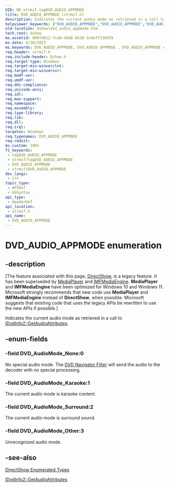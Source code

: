 ```yaml
---
UID: NE:strmif.tagDVD_AUDIO_APPMODE
title: DVD_AUDIO_APPMODE (strmif.h)
description: Indicates the current audio mode as retrieved in a call to IDvdInfo2::GetAudioAttributes.
helpviewer_keywords: ["DVD_AUDIO_APPMODE","DVD_AUDIO_APPMODE","DVD_AUDIO_APPMODE enumeration [DirectShow]","DVD_AUDIO_APPMODEEnumeration","DVD_AudioMode_Karaoke","DVD_AudioMode_None","DVD_AudioMode_Other","DVD_AudioMode_Surround","dshow.dvd_audio_appmode","strmif/DVD_AUDIO_APPMODE","strmif/DVD_AudioMode_Karaoke","strmif/DVD_AudioMode_None","strmif/DVD_AudioMode_Other","strmif/DVD_AudioMode_Surround"]
old-location: dshow\dvd_audio_appmode.htm
tech.root: dshow
ms.assetid: 900fd812-7ca0-4dd8-bb30-3c8eff136939
ms.date: 4/26/2023
ms.keywords: DVD_AUDIO_APPMODE, DVD_AUDIO_APPMODE , DVD_AUDIO_APPMODE enumeration [DirectShow], DVD_AUDIO_APPMODEEnumeration, DVD_AudioMode_Karaoke, DVD_AudioMode_None, DVD_AudioMode_Other, DVD_AudioMode_Surround, dshow.dvd_audio_appmode, strmif/DVD_AUDIO_APPMODE, strmif/DVD_AudioMode_Karaoke, strmif/DVD_AudioMode_None, strmif/DVD_AudioMode_Other, strmif/DVD_AudioMode_Surround
req.header: strmif.h
req.include-header: Dshow.h
req.target-type: Windows
req.target-min-winverclnt: 
req.target-min-winversvr: 
req.kmdf-ver: 
req.umdf-ver: 
req.ddi-compliance: 
req.unicode-ansi: 
req.idl: 
req.max-support: 
req.namespace: 
req.assembly: 
req.type-library: 
req.lib: 
req.dll: 
req.irql: 
targetos: Windows
req.typenames: DVD_AUDIO_APPMODE
req.redist: 
ms.custom: 19H1
f1_keywords:
 - tagDVD_AUDIO_APPMODE
 - strmif/tagDVD_AUDIO_APPMODE
 - DVD_AUDIO_APPMODE
 - strmif/DVD_AUDIO_APPMODE
dev_langs:
 - c++
topic_type:
 - APIRef
 - kbSyntax
api_type:
 - HeaderDef
api_location:
 - strmif.h
api_name:
 - DVD_AUDIO_APPMODE
---
```


# DVD_AUDIO_APPMODE enumeration


## -description

\[The feature associated with this page, [DirectShow](/windows/win32/directshow/directshow), is a legacy feature. It has been superseded by [MediaPlayer](/uwp/api/Windows.Media.Playback.MediaPlayer) and [IMFMediaEngine](/windows/win32/api/mfmediaengine/nn-mfmediaengine-imfmediaengine). **MediaPlayer** and **IMFMediaEngine** have been optimized for Windows 10 and Windows 11. Microsoft strongly recommends that new code use **MediaPlayer** and **IMFMediaEngine** instead of **DirectShow**, when possible. Microsoft suggests that existing code that uses the legacy APIs be rewritten to use the new APIs if possible.\]

Indicates the current audio mode as retrieved in a call to <a href="/windows/desktop/api/strmif/nf-strmif-idvdinfo2-getaudioattributes">IDvdInfo2::GetAudioAttributes</a>.

## -enum-fields

### -field DVD_AudioMode_None:0

No special audio mode. The <a href="/windows/desktop/DirectShow/dvd-navigator-filter">DVD Navigator Filter</a> will send the audio to the decoder with no special processing.

### -field DVD_AudioMode_Karaoke:1

The current audio mode is karaoke content.

### -field DVD_AudioMode_Surround:2

The current audio mode is surround sound.

### -field DVD_AudioMode_Other:3

Unrecognized audio mode.

## -see-also

<a href="/windows/desktop/DirectShow/directshow-enumerated-types">DirectShow Enumerated Types</a>



<a href="/windows/desktop/api/strmif/nf-strmif-idvdinfo2-getaudioattributes">IDvdInfo2::GetAudioAttributes</a>
